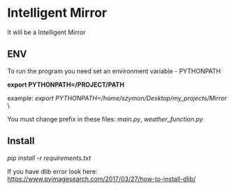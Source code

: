 # Intelligent Mirror

It will be a Intelligent Mirror

## ENV
To run the program you need set an environment variable - PYTHONPATH 

**export PYTHONPATH=/PROJECT/PATH**

example:
*export PYTHONPATH=/home/szymon/Desktop/my_projects/Mirror* \


You must change prefix in these files: *main.py*, *weather_function.py*

## Install

*pip install -r requirements.txt*

If you have dlib error look here: 
https://www.pyimagesearch.com/2017/03/27/how-to-install-dlib/ 